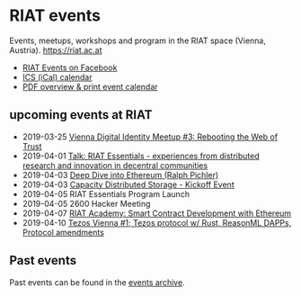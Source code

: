 [RIAT Events on Facebook]: https://www.facebook.com/pg/riat.ac.at/events/ "RIAT Events on Facebook"
[ICS (iCal) calendar]: https://calendar.google.com/calendar/ical/riat.at_nst52qhk2fca3u8dvhce8pepbg%40group.calendar.google.com/public/basic.ics "online subscription to events in the RIAT space: crypto, blockchain, DLT"
[RIAT website]: https://riat.ac.at
[RIAT activities archive]: https://riat.at/activities
[Eventbrite page]: https://www.eventbrite.com/o/riat-academy-10768509578 "RIAT academy eventbrite page"
[PDF overview & print event calendar]: https://github.com/parasew/riat-events/raw/master/assets/RIAT_program_PDF_calendar_2019.pdf
[events archive]: https://github.com/parasew/riat-events/tree/master/archive

# RIAT events
Events, meetups, workshops and program in the RIAT space (Vienna, Austria). https://riat.ac.at

* [RIAT Events on Facebook]
* [ICS (iCal) calendar]
* [PDF overview & print event calendar]

## upcoming events at RIAT


* 2019-03-25 [Vienna Digital Identity Meetup #3: Rebooting the Web of Trust](https://www.meetup.com/de-DE/Vienna-Digital-Identity-Meetup/events/259683263/)
* 2019-04-01 [Talk: RIAT Essentials - experiences from distributed research and innovation in decentral communities](https://www.blockchainsummitaustria.com/agenda)
* 2019-04-03 [Deep Dive into Ethereum (Ralph Pichler)](https://www.blockchainsummitaustria.com/events/deep-dive-into-ethereum)
* 2019-04-03 [Capacity Distributed Storage - Kickoff Event](https://www.meetup.com/de-DE/Capacity-Network/events/259902642/)
* 2019-04-05 RIAT Essentials Program Launch
* 2019-04-05 2600 Hacker Meeting
* 2019-04-07 [RIAT Academy: Smart Contract Development with Ethereum](https://www.facebook.com/events/1983523535284837/?acontext=%7B%22source%22%3A5%2C%22action_history%22%3A[%7B%22surface%22%3A%22page%22%2C%22mechanism%22%3A%22main_list%22%2C%22extra_data%22%3A%22%5C%22[]%5C%22%22%7D]%2C%22has_source%22%3Atrue%7D) 
* 2019-04-10 [Tezos Vienna #1; Tezos protocol w/ Rust, ReasonML DAPPs, Protocol amendments](https://www.meetup.com/de-DE/Tezos-Vienna/events/259790083/)


## Past events

Past events can be found in the [events archive].
